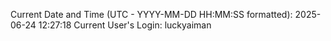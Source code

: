 Current Date and Time (UTC - YYYY-MM-DD HH:MM:SS formatted): 2025-06-24 12:27:18
Current User's Login: luckyaiman
